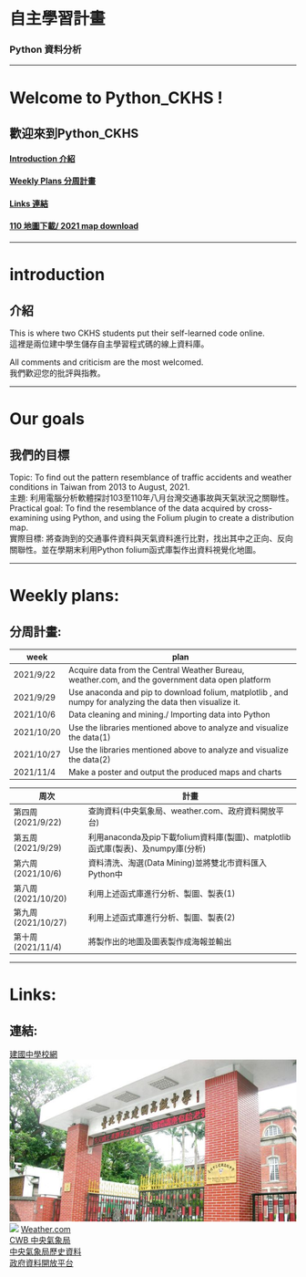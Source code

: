 # 自主學習計畫
### Python 資料分析
---
# Welcome to Python_CKHS !  
## 歡迎來到Python_CKHS
#### [Introduction 介紹](#introduction)  
#### [Weekly Plans 分周計畫](#week-plan)  
#### [Links 連結](#Links)  
#### [110 地圖下載/ 2021 map download](https://drive.google.com/file/d/1wcdlr0nXwRiip890IfXGeKh-oJsOETO8/view?usp=sharing)
---

# introduction
## 介紹
This is where two CKHS students put their self-learned code online.  
這裡是兩位建中學生儲存自主學習程式碼的線上資料庫。

All comments and criticism are the most welcomed.  
我們歡迎您的批評與指教。
***
# Our goals  
## 我們的目標
Topic: To find out the pattern resemblance of traffic accidents and weather conditions in Taiwan from 2013 to August, 2021.  
主題: 利用電腦分析軟體探討103至110年八月台灣交通事故與天氣狀況之關聯性。  
Practical goal: To find the resemblance of the data acquired by cross-examining using Python, and using the Folium plugin to create a distribution map.  
實際目標: 將查詢到的交通事件資料與天氣資料進行比對，找出其中之正向、反向關聯性。並在學期末利用Python folium函式庫製作出資料視覺化地圖。  
***
# Weekly plans:
## 分周計畫:    
| week | plan | 
| --- | --- | 
| 2021/9/22 | Acquire data from the Central Weather Bureau, weather.com, and the government data open platform | 
| 2021/9/29 | Use anaconda and pip to download folium, matplotlib , and numpy for analyzing the data then visualize it. | 
| 2021/10/6 | Data cleaning and mining./ Importing data into Python | 
| 2021/10/20 | Use the libraries mentioned above to analyze and visualize the data(1) | 
| 2021/10/27 |  Use the libraries mentioned above to analyze and visualize the data(2) | 
| 2021/11/4 | Make a poster and output the produced maps and charts | 

 
| 周次 | 計畫 | 
| --- | --- | 
| 第四周(2021/9/22) | 查詢資料(中央氣象局、weather.com、政府資料開放平台) | 
| 第五周(2021/9/29) | 利用anaconda及pip下載folium資料庫(製圖)、matplotlib函式庫(製表)、及numpy庫(分析) | 
| 第六周(2021/10/6) | 資料清洗、淘選(Data Mining)並將雙北市資料匯入Python中 | 
| 第八周(2021/10/20) | 利用上述函式庫進行分析、製圖、製表(1) | 
| 第九周(2021/10/27) | 利用上述函式庫進行分析、製圖、製表(2) | 
| 第十周(2021/11/4) | 將製作出的地圖及圖表製作成海報並輸出 | 
***
# Links:   
## 連結:  
[建國中學校網](https://www2.ck.tp.edu.tw/)  
![建中大門](https://github.com/Ethane1755/Python_CKHS/blob/main/%E5%9C%96%E7%89%87/%E5%BB%BA%E4%B8%AD%E5%A4%A7%E9%96%80.jpg)  
<a href="https://www2.ck.tp.edu.tw/" target="_blank"><img src="https://upload.wikimedia.org/wikipedia/zh/3/30/CKHS_Taipei_Logo.svg"></a>
[Weather.com](https://weather.com/zh-TW/weather/today/l/TWXX0021:1:TW?Goto=Redirected)  
[CWB 中央氣象局](https://www.cwb.gov.tw/V8/C/)  
[中央氣象局歷史資料](https://www.cwb.gov.tw/V8/C/C/Watch/watch_3.html)  
[政府資料開放平台](https://data.gov.tw/)  

